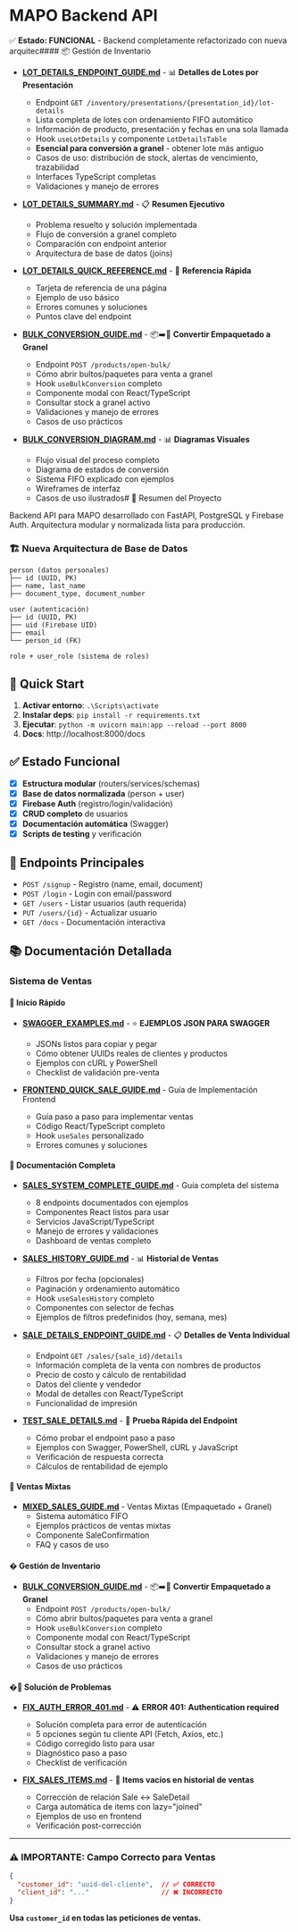 # MAPO Backend API

✅ **Estado: FUNCIONAL** - Backend completamente refactorizado con nueva arquitec#### 📦 Gestión de Inventario
- **[LOT_DETAILS_ENDPOINT_GUIDE.md](./LOT_DETAILS_ENDPOINT_GUIDE.md)** - 📊 **Detalles de Lotes por Presentación**
  - Endpoint `GET /inventory/presentations/{presentation_id}/lot-details`
  - Lista completa de lotes con ordenamiento FIFO automático
  - Información de producto, presentación y fechas en una sola llamada
  - Hook `useLotDetails` y componente `LotDetailsTable`
  - **Esencial para conversión a granel** - obtener lote más antiguo
  - Casos de uso: distribución de stock, alertas de vencimiento, trazabilidad
  - Interfaces TypeScript completas
  - Validaciones y manejo de errores

- **[LOT_DETAILS_SUMMARY.md](./LOT_DETAILS_SUMMARY.md)** - 📋 **Resumen Ejecutivo**
  - Problema resuelto y solución implementada
  - Flujo de conversión a granel completo
  - Comparación con endpoint anterior
  - Arquitectura de base de datos (joins)

- **[LOT_DETAILS_QUICK_REFERENCE.md](./LOT_DETAILS_QUICK_REFERENCE.md)** - 🚀 **Referencia Rápida**
  - Tarjeta de referencia de una página
  - Ejemplo de uso básico
  - Errores comunes y soluciones
  - Puntos clave del endpoint

- **[BULK_CONVERSION_GUIDE.md](./BULK_CONVERSION_GUIDE.md)** - 📦➡️🌾 **Convertir Empaquetado a Granel**
  - Endpoint `POST /products/open-bulk/`
  - Cómo abrir bultos/paquetes para venta a granel
  - Hook `useBulkConversion` completo
  - Componente modal con React/TypeScript
  - Consultar stock a granel activo
  - Validaciones y manejo de errores
  - Casos de uso prácticos

- **[BULK_CONVERSION_DIAGRAM.md](./BULK_CONVERSION_DIAGRAM.md)** - 📊 **Diagramas Visuales**
  - Flujo visual del proceso completo
  - Diagrama de estados de conversión
  - Sistema FIFO explicado con ejemplos
  - Wireframes de interfaz
  - Casos de uso ilustrados# 🎯 Resumen del Proyecto

Backend API para MAPO desarrollado con FastAPI, PostgreSQL y Firebase Auth. 
Arquitectura modular y normalizada lista para producción.

### 🏗️ Nueva Arquitectura de Base de Datos
```
person (datos personales)
├── id (UUID, PK)
├── name, last_name
├── document_type, document_number

user (autenticación)  
├── id (UUID, PK)
├── uid (Firebase UID)
├── email
└── person_id (FK)

role + user_role (sistema de roles)
```

## 🚀 Quick Start

1. **Activar entorno**: `.\Scripts\activate`
2. **Instalar deps**: `pip install -r requirements.txt`
3. **Ejecutar**: `python -m uvicorn main:app --reload --port 8000`
4. **Docs**: http://localhost:8000/docs

## ✅ Estado Funcional

- [x] **Estructura modular** (routers/services/schemas)
- [x] **Base de datos normalizada** (person + user)  
- [x] **Firebase Auth** (registro/login/validación)
- [x] **CRUD completo** de usuarios
- [x] **Documentación automática** (Swagger)
- [x] **Scripts de testing** y verificación

## 📝 Endpoints Principales

- `POST /signup` - Registro (name, email, document)
- `POST /login` - Login con email/password  
- `GET /users` - Listar usuarios (auth requerida)
- `PUT /users/{id}` - Actualizar usuario
- `GET /docs` - Documentación interactiva

## 📚 Documentación Detallada

### Sistema de Ventas

#### 🚀 Inicio Rápido
- **[SWAGGER_EXAMPLES.md](./SWAGGER_EXAMPLES.md)** - ⭐ **EJEMPLOS JSON PARA SWAGGER**
  - JSONs listos para copiar y pegar
  - Cómo obtener UUIDs reales de clientes y productos
  - Ejemplos con cURL y PowerShell
  - Checklist de validación pre-venta
  
- **[FRONTEND_QUICK_SALE_GUIDE.md](./FRONTEND_QUICK_SALE_GUIDE.md)** - Guía de Implementación Frontend
  - Guía paso a paso para implementar ventas
  - Código React/TypeScript completo
  - Hook `useSales` personalizado
  - Errores comunes y soluciones

#### 📖 Documentación Completa
- **[SALES_SYSTEM_COMPLETE_GUIDE.md](./SALES_SYSTEM_COMPLETE_GUIDE.md)** - Guía completa del sistema
  - 8 endpoints documentados con ejemplos
  - Componentes React listos para usar
  - Servicios JavaScript/TypeScript
  - Manejo de errores y validaciones
  - Dashboard de ventas completo

- **[SALES_HISTORY_GUIDE.md](./SALES_HISTORY_GUIDE.md)** - 📊 **Historial de Ventas**
  - Filtros por fecha (opcionales)
  - Paginación y ordenamiento automático
  - Hook `useSalesHistory` completo
  - Componentes con selector de fechas
  - Ejemplos de filtros predefinidos (hoy, semana, mes)

- **[SALE_DETAILS_ENDPOINT_GUIDE.md](./SALE_DETAILS_ENDPOINT_GUIDE.md)** - 📋 **Detalles de Venta Individual**
  - Endpoint `GET /sales/{sale_id}/details`
  - Información completa de la venta con nombres de productos
  - Precio de costo y cálculo de rentabilidad
  - Datos del cliente y vendedor
  - Modal de detalles con React/TypeScript
  - Funcionalidad de impresión

- **[TEST_SALE_DETAILS.md](./TEST_SALE_DETAILS.md)** - 🧪 **Prueba Rápida del Endpoint**
  - Cómo probar el endpoint paso a paso
  - Ejemplos con Swagger, PowerShell, cURL y JavaScript
  - Verificación de respuesta correcta
  - Cálculos de rentabilidad de ejemplo

#### 🔀 Ventas Mixtas
- **[MIXED_SALES_GUIDE.md](./MIXED_SALES_GUIDE.md)** - Ventas Mixtas (Empaquetado + Granel)
  - Sistema automático FIFO
  - Ejemplos prácticos de ventas mixtas
  - Componente SaleConfirmation
  - FAQ y casos de uso

#### � Gestión de Inventario
- **[BULK_CONVERSION_GUIDE.md](./BULK_CONVERSION_GUIDE.md)** - 📦➡️🌾 **Convertir Empaquetado a Granel**
  - Endpoint `POST /products/open-bulk/`
  - Cómo abrir bultos/paquetes para venta a granel
  - Hook `useBulkConversion` completo
  - Componente modal con React/TypeScript
  - Consultar stock a granel activo
  - Validaciones y manejo de errores
  - Casos de uso prácticos

#### �🔧 Solución de Problemas
- **[FIX_AUTH_ERROR_401.md](./FIX_AUTH_ERROR_401.md)** - ⚠️ **ERROR 401: Authentication required**
  - Solución completa para error de autenticación
  - 5 opciones según tu cliente API (Fetch, Axios, etc.)
  - Código corregido listo para usar
  - Diagnóstico paso a paso
  - Checklist de verificación

- **[FIX_SALES_ITEMS.md](./FIX_SALES_ITEMS.md)** - 🔧 **Items vacíos en historial de ventas**
  - Corrección de relación Sale ↔ SaleDetail
  - Carga automática de items con lazy="joined"
  - Ejemplos de uso en frontend
  - Verificación post-corrección

---

### ⚠️ IMPORTANTE: Campo Correcto para Ventas

```json
{
  "customer_id": "uuid-del-cliente",  // ✅ CORRECTO
  "client_id": "..."                  // ❌ INCORRECTO
}
```

**Usa `customer_id` en todas las peticiones de ventas.**
